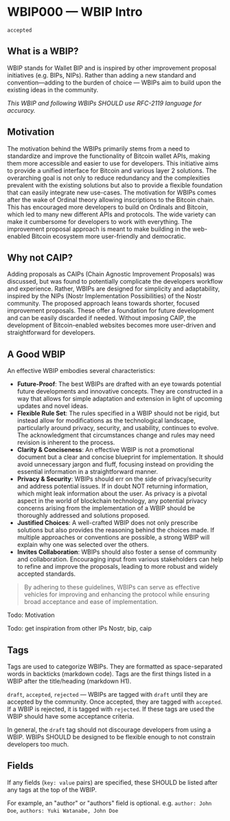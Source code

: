 # WBIP000 — WBIP Intro

`accepted`

## What is a WBIP?

WBIP stands for Wallet BIP and is inspired by other improvement proposal initiatives (e.g. BIPs, NIPs). Rather than adding a new standard and convention—adding to the burden of choice — WBIPs aim to build upon the existing ideas in the community.

_This WBIP and following WBIPs SHOULD use RFC-2119 language for accuracy._

## Motivation

The motivation behind the WBIPs primarily stems from a need to standardize and improve the functionality of Bitcoin wallet APIs, making them more accessible and easier to use for developers. This initiative aims to provide a unified interface for Bitcoin and various layer 2 solutions. The overarching goal is not only to reduce redundancy and the complexities prevalent with the existing solutions but also to provide a flexible foundation that can easily integrate new use-cases.
The motivation for WBIPs comes after the wake of Ordinal theory allowing inscriptions to the Bitcoin chain. This has encouraged more developers to build on Ordinals and Bitcoin, which led to many new different APIs and protocols. The wide variety can make it cumbersome for developers to work with everything. The improvement proposal approach is meant to make building in the web-enabled Bitcoin ecosystem more user-friendly and democratic.

## Why not CAIP?

Adding proposals as CAIPs (Chain Agnostic Improvement Proposals) was discussed, but was found to potentially complicate the developers workflow and experience. Rather, WBIPs are designed for simplicity and adaptability, inspired by the NIPs (Nostr Implementation Possibilities) of the Nostr community. The proposed approach leans towards shorter, focused improvement proposals. These offer a foundation for future development and can be easily discarded if needed. Without imposing CAIP, the development of Bitcoin-enabled websites becomes more user-driven and straightforward for developers.

## A Good WBIP

An effective WBIP embodies several characteristics:

- **Future-Proof**: The best WBIPs are drafted with an eye towards potential future developments and innovative concepts. They are constructed in a way that allows for simple adaptation and extension in light of upcoming updates and novel ideas.
- **Flexible Rule Set**: The rules specified in a WBIP should not be rigid, but instead allow for modifications as the technological landscape, particularly around privacy, security, and usability, continues to evolve. The acknowledgment that circumstances change and rules may need revision is inherent to the process.
- **Clarity & Conciseness**: An effective WBIP is not a promotional document but a clear and concise blueprint for implementation. It should avoid unnecessary jargon and fluff, focusing instead on providing the essential information in a straightforward manner.
- **Privacy & Security**: WBIPs should err on the side of privacy/security and address potential issues. If in doubt NOT returning information, which might leak information about the user. As privacy is a pivotal aspect in the world of blockchain technology, any potential privacy concerns arising from the implementation of a WBIP should be thoroughly addressed and solutions proposed.
- **Justified Choices**: A well-crafted WBIP does not only prescribe solutions but also provides the reasoning behind the choices made. If multiple approaches or conventions are possible, a strong WBIP will explain why one was selected over the others.
- **Invites Collaboration**: WBIPs should also foster a sense of community and collaboration. Encouraging input from various stakeholders can help to refine and improve the proposals, leading to more robust and widely accepted standards.

> By adhering to these guidelines, WBIPs can serve as effective vehicles for improving and enhancing the protocol while ensuring broad acceptance and ease of implementation.

Todo: Motivation

Todo: get inspiration from other IPs
Nostr, bip, caip

## Tags

Tags are used to categorize WBIPs. They are formatted as space-separated words in backticks (markdown code). Tags are the first things listed in a WBIP after the title/heading (markdown H1).

`draft`, `accepted`, `rejected` — WBIPs are tagged with `draft` until they are accepted by the community.
Once accepted, they are tagged with `accepted`.
If a WBIP is rejected, it is tagged with `rejected`.
If these tags are used the WBIP should have some acceptance criteria.

In general, the `draft` tag should not discourage developers from using a WBIP.
WBIPs SHOULD be designed to be flexible enough to not constrain developers too much.

## Fields

If any fields (`key: value` pairs) are specified, these SHOULD be listed after any tags at the top of the WBIP.

For example, an "author" or "authors" field is optional. e.g. `author: John Doe`, `authors: Yuki Watanabe, John Doe`
